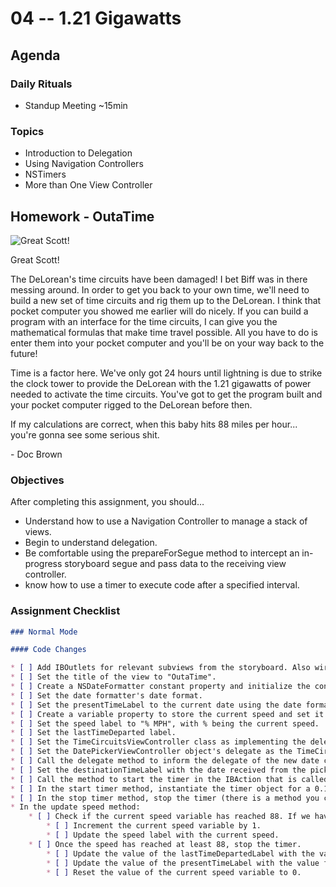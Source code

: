 # 04 -- 1.21 Gigawatts

## Agenda

### Daily Rituals

* Standup Meeting ~15min

### Topics
* Introduction to Delegation
* Using Navigation Controllers
* NSTimers
* More than One View Controller


## Homework - OutaTime

![Great Scott!](http://weknowmemes.com/wp-content/uploads/2011/10/great-scott-doc-back-to-the-future-drawing.jpg)

Great Scott!

The DeLorean's time circuits have been damaged! I bet Biff was in there messing around. In order to get you back to your own time, we'll need to build a new set of time circuits and rig them up to the DeLorean. I think that pocket computer you showed me earlier will do nicely. If you can build a program with an interface for the time circuits, I can give you the mathematical formulas that make time travel possible. All you have to do is enter them into your pocket computer and you'll be on your way back to the future!

Time is a factor here. We've only got 24 hours until lightning is due to strike the clock tower to provide the DeLorean with the 1.21 gigawatts of power needed to activate the time circuits. You've got to get the program built and your pocket computer rigged to the DeLorean before then.

If my calculations are correct, when this baby hits 88 miles per hour... you're gonna see some serious shit.

\- Doc Brown


### Objectives

After completing this assignment, you should…

* Understand how to use a Navigation Controller to manage a stack of views.
* Begin to understand delegation.
* Be comfortable using the prepareForSegue method to intercept an in-progress storyboard segue and pass data to the receiving view controller.
* know how to use a timer to execute code after a specified interval.

### Assignment Checklist
```markdown
### Normal Mode

#### Code Changes

* [ ] Add IBOutlets for relevant subviews from the storyboard. Also wire them up to the appropriate UI element.
* [ ] Set the title of the view to "OutaTime".
* [ ] Create a NSDateFormatter constant property and initialize the constant.
* [ ] Set the date formatter's date format.
* [ ] Set the presentTimeLabel to the current date using the date formatter.
* [ ] Create a variable property to store the current speed and set it to 0.
* [ ] Set the speed label to "% MPH", with % being the current speed.
* [ ] Set the lastTimeDeparted label.
* [ ] Set the TimeCircuitsViewController class as implementing the delegate for the date picker.
* [ ] Set the DatePickerViewController object's delegate as the TimeCircuitsViewController object in the prepareForSegue method.
* [ ] Call the delegate method to inform the delegate of the new date chosen by the user somewhere in the DatePickerViewController.
* [ ] Set the destinationTimeLabel with the date received from the picker view controller using the date formatter object in the destinationDateWasChosen method.
* [ ] Call the method to start the timer in the IBAction that is called when the travel back button is tapped.
* [ ] In the start timer method, instantiate the timer object for a 0.1 sec time interval. Set it to fire the method that updates the speed label.
* [ ] In the stop timer method, stop the timer (there is a method you can call to do this, and it may not be called _stop_) and then set it to nil.
* In the update speed method:
	* [ ] Check if the current speed variable has reached 88. If we have NOT:
		* [ ] Increment the current speed variable by 1.
		* [ ] Update the speed label with the current speed.
	* [ ] Once the speed has reached at least 88, stop the timer.
		* [ ] Update the value of the lastTimeDepartedLabel with the value from the presentTimeLabel.
		* [ ] Update the value of the presentTimeLabel with the value from the destinationTimeLabel.
		* [ ] Reset the value of the current speed variable to 0.
```



